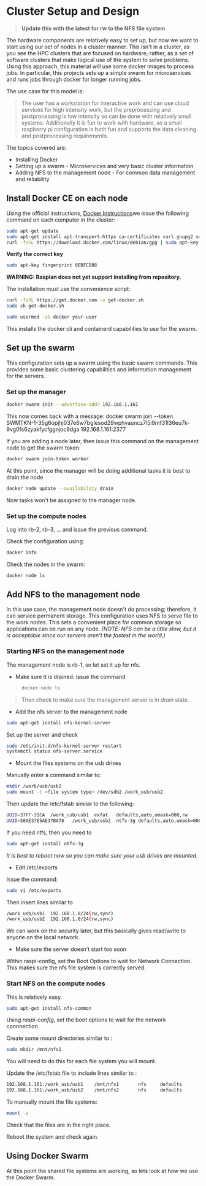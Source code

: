 # Cluster Setup and Design

>**Update this with the latest for rw to the NFS file system**

The hardware components are relatively easy to set up, but now we want to start using our set of nodes in a cluster manner.  This isn't in a cluster, as you see the HPC clusters that are focused on hardware; rather, as a set of software clusters that make logical use of the system to solve problems.  Using this approach, this material will use some docker images to process jobs.  In particular, this projects sets up a simple swarm for microservices and runs jobs through docker for longer running jobs.

The use case for this model is:

> The user has a workstation for interactive work and can use cloud services for high intensity work, but the preprocessing and postprocessing is low intensity so can be done with relatively small systems.  Additionally it is fun to work with hardware, so a small raspberry pi configuration is both fun and supports the data cleaning and postprocessing requirements.

The topics covered are:

* Installing Docker
* Setting up a swarm - Microservices and very basic cluster information
* Adding NFS to the management node - For common data management and reliability

## Install Docker CE on each node

Using the official instructions, [Docker Instructions](https://docs.docker.com/install/linux/docker-ce/debian/)we issue the following command on each computer in the cluster:

```bash
sudo apt-get update
sudo apt-get install apt-transport-https ca-certificates curl gnupg2 software-properties-common
curl -fsSL https://download.docker.com/linux/debian/gpg | sudo apt-key add -
```

**Verify the correct key**
```bash
sudo apt-key fingerprint 0EBFCD88
```
**WARNING:  Raspian does not yet support installing from repository.**

The installation must use the convenience script:

```bash
curl -fsSL https://get.docker.com -o get-docker.sh
sudo sh get-docker.sh

sudo usermod -aG docker your-user
```

This installs the docker cli and containerd capabilities to use for the swarm.

## Set up the swarm

This configuration sets up a swarm using the basic swarm commands.  This provides some basic clustering capabilities and information management for the servers.

### Set up the manager

```bash
docker swarm init --advertise-addr 192.168.1.161
```

This now comes back with a message:
docker swarm join --token SWMTKN-1-35g6opjhj037e6w7bglesod29wphvauncz7l5i9mf31l36eu7k-9vg0fs6zyakfycfggnjoc9dga 192.168.1.161:2377

If you are adding a node later, then issue this command on the management node to get the swarm token:

```bash
docker swarm join-token worker
```

At this point, since the manager will be doing additional tasks it is best to drain the node

```bash
docker node update --availability drain
```

Now tasks won't be assigned to the manager node.

### Set up the compute nodes

Log into rb-2, rb-3, ... and issue the previous command.

Check the configuration using:

```bash
docker info
```

Check the nodes in the swarm:

```bash
docker node ls
```

## Add NFS to the management node

In this use case, the management node doesn't do processing; therefore, it can service permanent storage.  This configuration uses NFS to serve file to the work nodes.  This sets a convenient place for common storage so applications can be run on any node.  _(NOTE:  NFS can be a little slow, but it is acceptable since our servers aren't the fastest in the world.)_

### Starting NFS on the management node

The management node is rb-1, so let set it up for nfs.

* Make sure it is drained:  issue the command

>```bash
>docker node ls
>```

>Then check to make sure the management server is in _drain_ state.

* Add the nfs server to the management node

```bash
sudo apt-get install nfs-kernel-server
```

Set up the server and check

```bash
sudo /etc/init.d/nfs-kernel-server restart
systemctl status nfs-server.service
```

* Mount the files systems on the usb drives

Manually enter a command similar to:

```bash
mkdir /work/usb/usb2
sudo mount -t <file system type> /dev/sdb2 /work_usb/usb2
```

Then update the /etc/fstab similar to the following:

```bash
UUID=37FF-31CA  /work_usb/usb1  exfat   defaults,auto,umask=000,rw      0       0
UUID=58AE37E5AE37BA78   /work_usb/usb2  ntfs-3g defaults,auto,umask=000,rw      0       0
```

If you need ntfs, then you need to 

```bash
sudo apt-get install ntfs-3g
```

_It is best to reboot now so you can make sure your usb drives are mounted._

* Edit /etc/exports

Issue the command:

```bash
sudo vi /etc/exports
```

Then insert lines similar to

```bash
/work_usb/usb1  192.168.1.0/24(rw,sync)
/work_usb/usb2  192.168.1.0/24(rw,sync)
```

We can work on the security later, but this basically gives read/write to anyone on the local network.

* Make sure the server doesn't start too soon

Within raspi-config, set the Boot Options to wait for Network Connection.  This makes sure the nfs file system is correctly served.

### Start NFS on the compute nodes

This is relatively easy. 

```bash
sudo apt-get install nfs-common
```

Using _raspi-config_, set the boot options to wait for the network connnection.

Create some mount directories similar to :

```bash
sudo mkdir /mnt/nfs1
```

You will need to do this for each file system you will mount.

Update the /etc/fstab file to include lines similar to :

```bash
192.168.1.161:/work_usb/usb1    /mnt/nfs1       nfs     defaults        0       2
192.168.1.161:/work_usb/usb2    /mnt/nfs2       nfs     defaults        0       2
```

To manually mount the file systems:

```bash
mount -a
```

Check that the files are in the right place.

Reboot the system and check again.

## Using Docker Swarm

At this point the shared file systems are working, so lets look at how we use the Docker Swarm.
